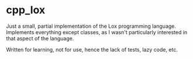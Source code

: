 # cpp_lox

Just a small, partial implementation of the Lox programming language. Implements everything except classes, as I wasn't particularly interested in that aspect of the language.

Written for learning, not for use, hence the lack of tests, lazy code, etc.
